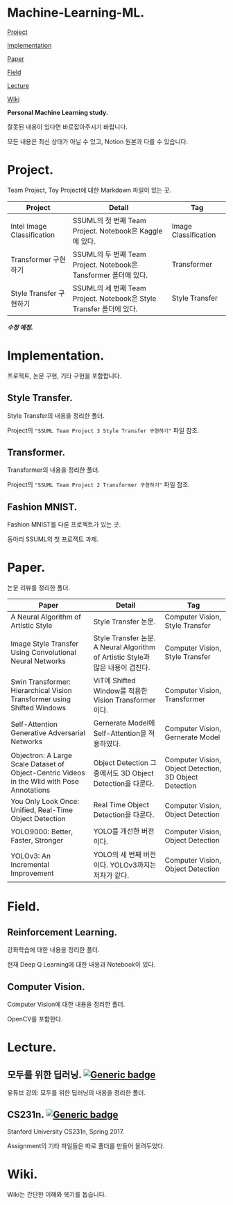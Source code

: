 # Machine-Learning-ML.

[Project](#project)

[Implementation](#implementation)

[Paper](#paper)

[Field](#field)

[Lecture](#lecture)

[Wiki](#wiki)

**Personal Machine Learning study.**

잘못된 내용이 있다면 바로잡아주시기 바랍니다.

모든 내용은 최신 상태가 아닐 수 있고, Notion 원본과 다를 수 있습니다.

# <div id="project">Project.</div>
Team Project, Toy Project에 대한 Markdown 파일이 있는 곳.

| Project | Detail | Tag |
|--|--|--|
| Intel Image Classification | SSUML의 첫 번째 Team Project. Notebook은 Kaggle에 있다. | Image Classification |
| Transformer 구현하기 | SSUML의 두 번째 Team Project. Notebook은 Tansformer 폴더에 있다. | Transformer |
| Style Transfer 구현하기 | SSUML의 세 번째 Team Project. Notebook은 Style Transfer 폴더에 있다. | Style Transfer |

***수정 예정.***

# <div id="implementation">Implementation.</div>
프로젝트, 논문 구현, 기타 구현을 포함합니다.

## Style Transfer.
Style Transfer의 내용을 정리한 폴더.

Project의 `"SSUML Team Project 3 Style Transfer 구현하기"` 파일 참조.

## Transformer.
Transformer의 내용을 정리한 폴더.

Project의 `"SSUML Team Project 2 Transformer 구현하기"` 파일 참조.

<!--
| File | Detail |
|--|--|
| \*.md | 이론, 링크 등이 정리된 파일. |
| \*.ipynb | Colab에서 작성한 Jupyter notebook 파일로 코드, 설명 등이 정리된 파일. |
-->

## Fashion MNIST.
Fashion MNIST를 다룬 프로젝트가 있는 곳.

동아리 SSUML의 첫 프로젝트 과제.

# <div id="paper">Paper.</div>
논문 리뷰를 정리한 폴더.

| Paper | Detail | Tag |
|--|--|--|
| A Neural Algorithm of Artistic Style | Style Transfer 논문. | Computer Vision, Style Transfer |
| Image Style Transfer Using Convolutional Neural Networks | Style Transfer 논문. A Neural Algorithm of Artistic Style과 많은 내용이 겹친다. | Computer Vision, Style Transfer |
| Swin Transformer: Hierarchical Vision Transformer using Shifted Windows | ViT에 Shifted Window를 적용한 Vision Transformer이다. | Computer Vision, Transformer |
| Self-Attention Generative Adversarial Networks | Gernerate Model에 Self-Attention을 적용하였다. | Computer Vision, Gernerate Model |
| Objectron: A Large Scale Dataset of Object-Centric Videos in the Wild with Pose Annotations | Object Detection 그중에서도 3D Object Detection을 다룬다. | Computer Vision, Object Detection, 3D Object Detection |
| You Only Look Once: Unified, Real-Time Object Detection | Real Time Object Detection을 다룬다. | Computer Vision, Object Detection |
| YOLO9000: Better, Faster, Stronger | YOLO를 개선한 버전이다. | Computer Vision, Object Detection |
| YOLOv3: An Incremental Improvement | YOLO의 세 번째 버전이다. YOLOv3까지는 저자가 같다. | Computer Vision, Object Detection |

# <div id="field">Field.</div>

## Reinforcement Learning.
강화학습에 대한 내용을 정리한 폴더.

현재 Deep Q Learning에 대한 내용과 Notebook이 있다.

## Computer Vision.
Computer Vision에 대한 내용을 정리한 폴더.

OpenCV를 포함한다.

# <div id="lecture">Lecture.</div>

## 모두를 위한 딥러닝. [![Generic badge](https://shields.io/badge/Youtube-모두를_위한_딥러닝-blue.svg)](https://www.youtube.com/watch?v=BS6O0zOGX4E&list=PLlMkM4tgfjnLSOjrEJN31gZATbcj_MpUm)
유튜브 강의: 모두를 위한 딥러닝의 내용을 정리한 폴더.

<!--
| File | Detail |
|--|--|
| MEMO.md | 함수 등 기타 내용을 정리한 파일. |
| ML.ipynb | Colab로 작성한 LAB의 Jupyter Notebook 파일. |
| \*.md | LEC의 내용을 차시별로 정리한 파일. |
| \*.py | LAB의 내용을 차시별로 정리한 파일. |
|모두를 위한 딥러닝 PDF / \*.pdf | 소모임 SSUML 스터디 내용을 정리한 파일. |
-->

## CS231n. [![Generic badge](https://shields.io/badge/Web-Stanford_University_CS231n,_Spring_2017-blue.svg)](https://www.youtube.com/watch?v=vT1JzLTH4G4&list=PL3FW7Lu3i5JvHM8ljYj-zLfQRF3EO8sYv)
Stanford University CS231n, Spring 2017.

Assignment의 기타 파일들은 따로 폴더를 만들어 올려두었다.

<!--
| File | Detail |
|--|--|
| \*.md | LEC의 내용을 차시별로 정리한 파일. |
| Assignment1 / \*.ipynb | Assignment1의 Jupyter Notebook 파일. |
| Assignment1 / ... / \*.py | Assignment1의 Python 파일. |
| Assignment2 / \*.ipynb | Assignment2의 Jupyter Notebook 파일. |
| Assignment2 / ... / \*.py | Assignment2의 Python 파일. |
-->

# Wiki.

Wiki는 간단한 이해와 복기를 돕습니다.
